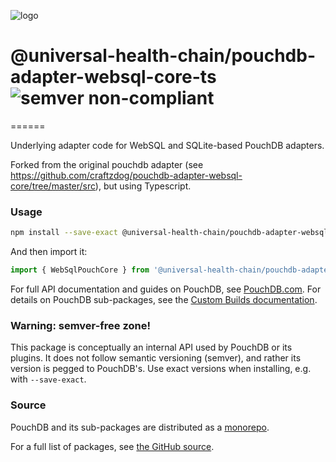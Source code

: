 ![logo](https://avatars.githubusercontent.com/u/57396025?s=200&v=4)

# @universal-health-chain/pouchdb-adapter-websql-core-ts ![semver non-compliant](https://img.shields.io/badge/semver-non--compliant-red.svg)
======

Underlying adapter code for WebSQL and SQLite-based PouchDB adapters.

Forked from the original pouchdb adapter (see https://github.com/craftzdog/pouchdb-adapter-websql-core/tree/master/src), but using Typescript.

### Usage

```bash
npm install --save-exact @universal-health-chain/pouchdb-adapter-websql-core-ts
```

And then import it:
```js
import { WebSqlPouchCore } from '@universal-health-chain/pouchdb-adapter-websql-core-ts';
```

For full API documentation and guides on PouchDB, see [PouchDB.com](http://pouchdb.com/). For details on PouchDB sub-packages, see the [Custom Builds documentation](http://pouchdb.com/custom.html).

### Warning: semver-free zone!

This package is conceptually an internal API used by PouchDB or its plugins. It does not follow semantic versioning (semver), and rather its version is pegged to PouchDB's. Use exact versions when installing, e.g. with `--save-exact`.

### Source

PouchDB and its sub-packages are distributed as a [monorepo](https://github.com/babel/babel/blob/master/doc/design/monorepo.md).

For a full list of packages, see [the GitHub source](https://github.com/pouchdb/pouchdb/tree/master/packages).


